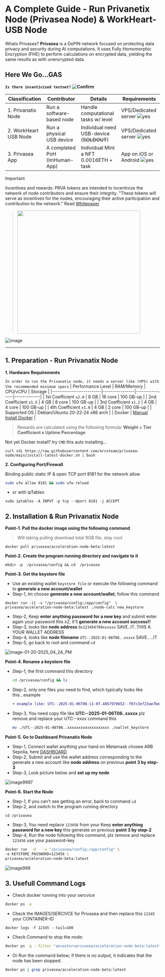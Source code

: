 # A Complete Guide - Run Privanetix Node (Privasea Node) & WorkHeart-USB Node

Whats Privasea? **Privasea** is a DePIN network focused on protecting data privacy and security during AI computations. It uses Fully Homomorphic Encryption (FHE) to perform calculations on encrypted data, yielding the same results as with unencrypted data.

## Here We Go...GAS 
**`Is there incentivized testnet?` ![Confirm](https://img.shields.io/badge/confirm-yes-brightgreen)**

| Classification                   | Contributor                    | Details                              | Requirements                  |
|----------------------------------|--------------------------------|--------------------------------------|-------------------------------|
| 1. Privanatix Node               | Run a software-based node      | Handle computational tasks w/ level      | VPS/Dedicated server ![yes](https://img.shields.io/badge/yes-brightgreen)  |
| 2. WorkHeart USB Node            | Run a physical USB device      | Individual need USB-device (~~SOLDOUT~~) | VPS/Dedicated server ![yes](https://img.shields.io/badge/yes-brightgreen)  |
| 3. Privasea App                  | A completed PoH (ImHuman-App)  | Individual Mint a NFT 0.0016ETH + task   | App on iOS or Android ![yes](https://img.shields.io/badge/yes-brightgreen) |

> [!IMPORTANT]
> Incentives and rewards: PRVA tokens are intended to incentivize the network of node contributors and ensure their integrity. "These tokens will serve as incentives for the nodes, encouraging their active participation and contribution to the network." Read [Whitepaper](https://privasea.ai/whitepaper)

> <img src="https://github.com/user-attachments/assets/8dd49f17-867a-40f2-a6da-aa9ce564db74" width="400"> 

![image](https://github.com/user-attachments/assets/681ec593-6844-4f67-bca4-6e809d796ddb)

---

## 1. Preparation - Run Privanatix Node
**1. Hardware Requirements**

`In order to run the Privanatix node, it needs a server like (VPS) with the recommended minimum specs`
| Performance Level       | RAM/Memory     | CPU/vCPU       | Storage     |
|-------------------------|----------------|----------------|-------------|
| 1st Coefficient `x2.0`  | 8 GB           | 16 core        | 100 GB-up   | 
| 2nd Coefficient `x1.5`  | 4 GB           | 8 core         | 100 GB-up   |
| 3rd Coefficient `x1.2`  | 4 GB           | 4 core         | 100 GB-up   | 
| 4th Coefficient `x1.0`  | 4 GB           | 2 core         | 100 GB-up   | 
| Supported OS            | Debian/Ubuntu 20-22-24 x86 arch |
| Docker                  | [Manual Install Docker](https://docs.docker.com/engine/install/ubuntu/#install-using-the-repository) |

> Rewards are calculated using the following formula: **Weight = Tier Coefficient x Uptime Percentage**

Not yet Docker install? try `CMD` this auto installing...
```
curl sSL https://raw.githubusercontent.com/arcxteam/privasea-node/main/install-latest-docker.sh | bash
```
**2. Configuring Port/Firewall**

Binding public static IP & open TCP port 8181 for the network allow

```bash
sudo ufw allow 8181 && sudo ufw reload
```
- or with ipTables
```
sudo iptables -A INPUT -p tcp --dport 8181 -j ACCEPT
```

## 2. Installation & Run Privanatix Node

**Point-1. Pull the docker image using the following command**

> Will taking pulling download total 9GB file, stay cool

```
docker pull privasea/acceleration-node-beta:latest
```
**Point-2. Create the program running directory and navigate to it**

```
mkdir -p  /privasea/config && cd  /privasea
```
**Point-3. Get the keystore file**

- Use an existing wallet `keystore file` or execute the following command to **generate a new account/wallet**
- Step-1, Im choose **generate a new account/wallet**, follow this command

```
docker run -it -v "/privasea/config:/app/config"  \
privasea/acceleration-node-beta:latest ./node-calc new_keystore
```
- Step-2, Keep **enter anything password for a new key** and submit enter again your password this x2, it'll **generate a new account success!!**
- Step-3, looks like **node address** `0x123456789xxxxxx` SAVE..IT..THIS A YOUR WALLET ADDRESS
- Step-4, looks like **node filename** `UTC--2025-01-06T06..xxxxx` SAVE.....IT
- Step-5, go back to root and command `cd`

![image-01-20-2025_04_24_PM](https://github.com/user-attachments/assets/25cce29b-8b93-4bc5-a06d-5089b0ca8e8b)

**Point-4. Rename a keystore file**

- Step-1, the first command this directory
  ```bash
  cd /privasea/config && ls
  ```
- Step-2, only one files you need to find, which typically looks like this...example
  ```diff
  + example like: UTC--2025-01-06T06-11-07.485797065Z--f07c3ef23ae7beb8cd8ba5ff546e35fd4b332b34
  ```
- Step-3, You need copy file like **UTC--2025-01-06T06..xxxxx** plz remove and replace your UTC--xxxx command this
  ```bash
  mv ./UTC--2025-01-06T06..xxxxxxxxxxxxxxxxxxx ./wallet_keystore
  ```

**Point-5. Go to Dashboard Privanatix Node**

- Step-1, Connect wallet anything your hand on Metamask chosee ARB Sepolia, here [DASHBOARD](https://deepsea-beta.privasea.ai/privanetixNode)
- Step-2, Submit and use the wallet address corresponding to the generate a new account like **node address** on previous **point 3 by step-3**
- Step-3, Look picture below and **set up my node**

![image9997](https://github.com/user-attachments/assets/80f07287-7b89-461b-ac73-6ef5eb60eb45)

**Point-6. Start the Node**

- Step-1, If you can't see getting an error, back to command `cd`
- Step-2, and switch to the program running directory
```
cd /privasea
```
- Step-3, You need replace `123456` from your Keep **enter anything password for a new key** this generate on previous **point 3 by step-2**
- Step-4, Run the node following this command, plz remove and replace `123456` use your password-key
```bash
docker run  -d   -v "/privasea/config:/app/config" \
-e KEYSTORE_PASSWORD=123456 \
privasea/acceleration-node-beta:latest
```

![image999](https://github.com/user-attachments/assets/b9af68c1-c7b0-42ba-99ed-c7e155d6764e)

## 3. Usefull Command Logs

- Check docker running into your sercvice
```bash
docker ps -a
```

- Check the IMAGES/SERCIVCE for Privasea and then replace this `12345` your CONTAINER-ID
```
docker logs -f 12345 --tail=100
```

- Check Command to stop the node:
```bash
docker ps -q --filter "ancestor=privasea/acceleration-node-beta:latest" | xargs --no-run-if-empty docker stop
```
- Or Run the command below; if there is no output, it indicates that the node has been stopped.
```bash
docker ps | grep privasea/acceleration-node-beta:latest
```
